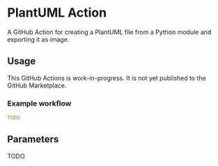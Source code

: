 # PlantUML Action
A GitHub Action for creating a PlantUML file from a Python module and exporting it as image.

## Usage
This GitHub Actions is work-in-progress. It is not yet published to the GitHub Marketplace.

### Example workflow
```yaml
TODO
```

## Parameters
TODO
